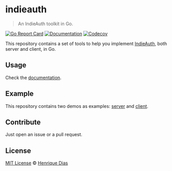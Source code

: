 # indieauth

> An IndieAuth toolkit in Go.

[![Go Report Card](https://goreportcard.com/badge/github.com/hacdias/indieauth?style=flat-square)](https://goreportcard.com/report/github.com/hacdias/indieauth)
[![Documentation](https://img.shields.io/badge/godoc-reference-blue.svg?style=flat-square)](https://pkg.go.dev/github.com/hacdias/indieauth)
[![Codecov](https://img.shields.io/codecov/c/github/hacdias/indieauth?token=SSETVGG0UH&style=flat-square)](https://app.codecov.io/gh/hacdias/indieauth)

This repository contains a set of tools to help you implement [IndieAuth](https://indieauth.spec.indieweb.org/), both server and client, in Go.

## Usage

Check the [documentation](https://pkg.go.dev/github.com/hacdias/indieauth).

## Example

This repository contains two demos as examples: [server](examples/server/) and [client](examples/client/).

## Contribute

Just open an issue or a pull request.

## License

[MIT License](LICENSE) © [Henrique Dias](https://hacdias.com)
